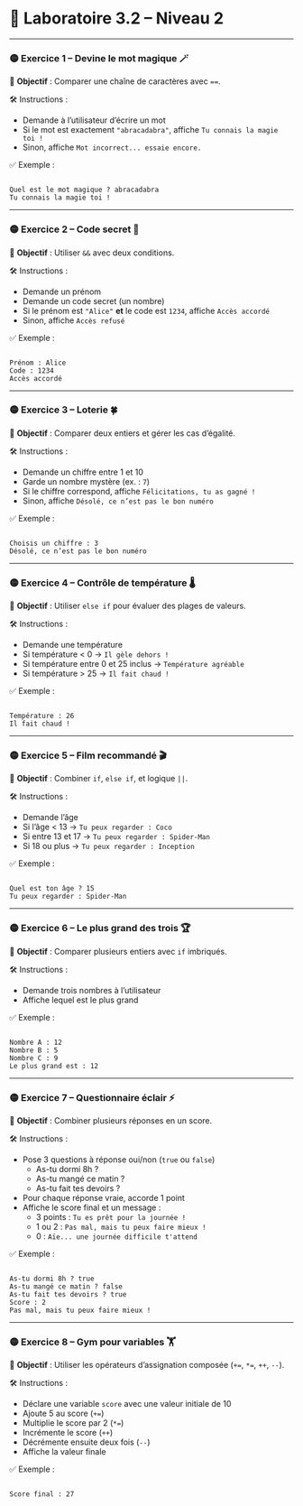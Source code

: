 
# 🧪 Laboratoire 3.2 – Niveau 2

---

### 🟡 Exercice 1 – Devine le mot magique 🪄

🎯 **Objectif** : Comparer une chaîne de caractères avec `==`.

🛠️ Instructions :

* Demande à l’utilisateur d’écrire un mot
* Si le mot est exactement `"abracadabra"`, affiche `Tu connais la magie toi !`
* Sinon, affiche `Mot incorrect... essaie encore.`

✅ Exemple :

```

Quel est le mot magique ? abracadabra
Tu connais la magie toi !

```

---

### 🟡 Exercice 2 – Code secret 🔐

🎯 **Objectif** : Utiliser `&&` avec deux conditions.

🛠️ Instructions :

* Demande un prénom
* Demande un code secret (un nombre)
* Si le prénom est `"Alice"` **et** le code est `1234`, affiche `Accès accordé`
* Sinon, affiche `Accès refusé`

✅ Exemple :

```

Prénom : Alice
Code : 1234
Accès accordé

```

---

### 🟡 Exercice 3 – Loterie 🍀

🎯 **Objectif** : Comparer deux entiers et gérer les cas d’égalité.

🛠️ Instructions :

* Demande un chiffre entre 1 et 10
* Garde un nombre mystère (ex. : `7`)
* Si le chiffre correspond, affiche `Félicitations, tu as gagné !`
* Sinon, affiche `Désolé, ce n’est pas le bon numéro`

✅ Exemple :

```

Choisis un chiffre : 3
Désolé, ce n’est pas le bon numéro

```

---

### 🟡 Exercice 4 – Contrôle de température 🌡️

🎯 **Objectif** : Utiliser `else if` pour évaluer des plages de valeurs.

🛠️ Instructions :

* Demande une température
* Si température < 0 → `Il gèle dehors !`
* Si température entre 0 et 25 inclus → `Température agréable`
* Si température > 25 → `Il fait chaud !`

✅ Exemple :

```

Température : 26
Il fait chaud !

```

---

### 🟡 Exercice 5 – Film recommandé 🎬

🎯 **Objectif** : Combiner `if`, `else if`, et logique `||`.

🛠️ Instructions :

* Demande l’âge
* Si l’âge < 13 → `Tu peux regarder : Coco`
* Si entre 13 et 17 → `Tu peux regarder : Spider-Man`
* Si 18 ou plus → `Tu peux regarder : Inception`

✅ Exemple :

```

Quel est ton âge ? 15
Tu peux regarder : Spider-Man

```

---

### 🟡 Exercice 6 – Le plus grand des trois 🏆

🎯 **Objectif** : Comparer plusieurs entiers avec `if` imbriqués.

🛠️ Instructions :

* Demande trois nombres à l’utilisateur
* Affiche lequel est le plus grand

✅ Exemple :

```

Nombre A : 12
Nombre B : 5
Nombre C : 9
Le plus grand est : 12

```

---

### 🟡 Exercice 7 – Questionnaire éclair ⚡

🎯 **Objectif** : Combiner plusieurs réponses en un score.

🛠️ Instructions :

* Pose 3 questions à réponse oui/non (`true` ou `false`)
  - As-tu dormi 8h ?
  - As-tu mangé ce matin ?
  - As-tu fait tes devoirs ?
* Pour chaque réponse vraie, accorde 1 point
* Affiche le score final et un message :
  - 3 points : `Tu es prêt pour la journée !`
  - 1 ou 2 : `Pas mal, mais tu peux faire mieux !`
  - 0 : `Aïe... une journée difficile t'attend`

✅ Exemple :

```

As-tu dormi 8h ? true
As-tu mangé ce matin ? false
As-tu fait tes devoirs ? true
Score : 2
Pas mal, mais tu peux faire mieux !

```
---
### 🟡 Exercice 8 – Gym pour variables 🏋️

🎯 **Objectif** : Utiliser les opérateurs d’assignation composée (`+=`, `*=`, `++`, `--`).

🛠️ Instructions :

* Déclare une variable `score` avec une valeur initiale de 10
* Ajoute 5 au score (`+=`)
* Multiplie le score par 2 (`*=`)
* Incrémente le score (`++`)
* Décrémente ensuite deux fois (`--`)
* Affiche la valeur finale

✅ Exemple :

```

Score final : 27

```

